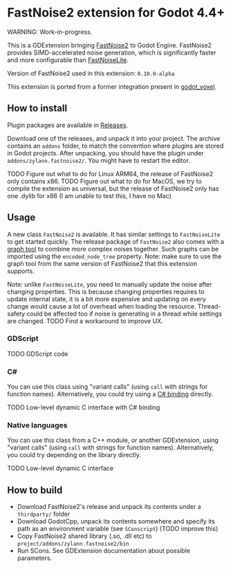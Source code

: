 FastNoise2 extension for Godot 4.4+
=======================================

WARNING: Work-in-progress.

This is a GDExtension bringing [FastNoise2](https://github.com/Auburn/FastNoise2) to Godot Engine. FastNoise2 provides SIMD-accelerated noise generation, which is significantly faster and more configurable than [FastNoiseLite](https://github.com/Auburn/FastNoiseLite).

Version of FastNoise2 used in this extension: `0.10.0-alpha`

This extension is ported from a former integration present in [godot_voxel](https://github.com/Zylann/godot_voxel).


How to install
----------------

Plugin packages are available in [Releases](https://github.com/Zylann/godot_fast_noise_2/releases).

Download one of the releases, and unpack it into your project. The archive contains an `addons` folder, to match the convention where plugins are stored in Godot projects. After unpacking, you should have the plugin under `addons/zylann.fastnoise2/`. You might have to restart the editor.

TODO Figure out what to do for Linux ARM64, the release of FastNoise2 only contains x86. 
TODO Figure out what to do for MacOS, we try to compile the extension as universal, but the release of FastNoise2 only has one .dylib for x86 (I am unable to test this, I have no Mac)


Usage
-------

A new class `FastNoise2` is available. It has similar settings to `FastNoiseLite` to get started quickly. The release package of `FastNoise2` also comes with a [graph tool](https://github.com/Auburn/FastNoise2/releases) to combine more complex noises together. Such graphs can be imported using the `encoded_node_tree` property. Note: make sure to use the graph tool from the same version of FastNoise2 that this extension supports.

Note: unlike `FastNoiseLite`, you need to manually update the noise after changing properties. This is because changing properties requires to update internal state, it is a bit more expensive and updating on every change would cause a lot of overhead when loading the resource. Thread-safety could be affected too if noise is generating in a thread while settings are changed. TODO Find a workaround to improve UX.

### GDScript

TODO GDScript code


### C#

You can use this class using "variant calls" (using `call` with strings for function names).
Alternatively, you could try using a [C# binding](https://github.com/Auburn/FastNoise2Bindings) directly.

TODO Low-level dynamic C interface with C# binding


### Native languages

You can use this class from a C++ module, or another GDExtension, using "variant calls" (using `call` with strings for function names).
Alternatively, you could try depending on the library directly.

TODO Low-level dynamic C interface


How to build
-------------

- Download FastNoise2's release and unpack its contents under a `thirdparty/` folder
- Download GodotCpp, unpack its contents somewhere and specify its path as an environment variable (see `SConscript`) (TODO improve this)
- Copy FastNoise2 shared library (.so, .dll etc) to `project/addons/zylann.fastnoise2/bin`
- Run SCons. See GDExtension documentation about possible parameters.
